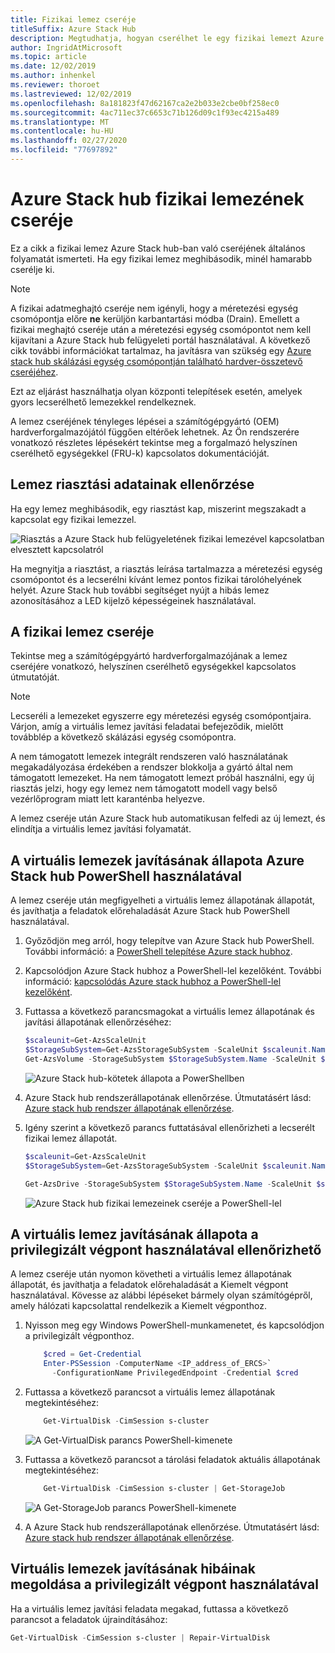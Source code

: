 ```yaml
---
title: Fizikai lemez cseréje
titleSuffix: Azure Stack Hub
description: Megtudhatja, hogyan cserélhet le egy fizikai lemezt Azure Stack hub-ban.
author: IngridAtMicrosoft
ms.topic: article
ms.date: 12/02/2019
ms.author: inhenkel
ms.reviewer: thoroet
ms.lastreviewed: 12/02/2019
ms.openlocfilehash: 8a181823f47d62167ca2e2b033e2cbe0bf258ec0
ms.sourcegitcommit: 4ac711ec37c6653c71b126d09c1f93ec4215a489
ms.translationtype: MT
ms.contentlocale: hu-HU
ms.lasthandoff: 02/27/2020
ms.locfileid: "77697892"
---
```

# <a name="replace-a-physical-disk-in-azure-stack-hub"></a>Azure Stack hub fizikai lemezének cseréje

Ez a cikk a fizikai lemez Azure Stack hub-ban való cseréjének általános folyamatát ismerteti. Ha egy fizikai lemez meghibásodik, minél hamarabb cserélje ki.

> [!Note]  
> A fizikai adatmeghajtó cseréje nem igényli, hogy a méretezési egység csomópontja előre **ne** kerüljön karbantartási módba (Drain). Emellett a fizikai meghajtó cseréje után a méretezési egység csomópontot nem kell kijavítani a Azure Stack hub felügyeleti portál használatával. A következő cikk további információkat tartalmaz, ha javításra van szükség egy [Azure stack hub skálázási egység csomópontján található hardver-összetevő cseréjéhez](azure-stack-replace-component.md).

Ezt az eljárást használhatja olyan központi telepítések esetén, amelyek gyors lecserélhető lemezekkel rendelkeznek.

A lemez cseréjének tényleges lépései a számítógépgyártó (OEM) hardverforgalmazójától függően eltérőek lehetnek. Az Ön rendszerére vonatkozó részletes lépésekért tekintse meg a forgalmazó helyszínen cserélhető egységekkel (FRU-k) kapcsolatos dokumentációját.

## <a name="review-disk-alert-information"></a>Lemez riasztási adatainak ellenőrzése
Ha egy lemez meghibásodik, egy riasztást kap, miszerint megszakadt a kapcsolat egy fizikai lemezzel.

![Riasztás a Azure Stack hub felügyeletének fizikai lemezével kapcsolatban elvesztett kapcsolatról](media/azure-stack-replace-disk/DiskAlert.png)

Ha megnyitja a riasztást, a riasztás leírása tartalmazza a méretezési egység csomópontot és a lecserélni kívánt lemez pontos fizikai tárolóhelyének helyét. Azure Stack hub további segítséget nyújt a hibás lemez azonosításához a LED kijelző képességeinek használatával.

## <a name="replace-the-physical-disk"></a>A fizikai lemez cseréje

Tekintse meg a számítógépgyártó hardverforgalmazójának a lemez cseréjére vonatkozó, helyszínen cserélhető egységekkel kapcsolatos útmutatóját.

> [!note]
> Lecseréli a lemezeket egyszerre egy méretezési egység csomópontjaira. Várjon, amíg a virtuális lemez javítási feladatai befejeződik, mielőtt továbblép a következő skálázási egység csomópontra.

A nem támogatott lemezek integrált rendszeren való használatának megakadályozása érdekében a rendszer blokkolja a gyártó által nem támogatott lemezeket. Ha nem támogatott lemezt próbál használni, egy új riasztás jelzi, hogy egy lemez nem támogatott modell vagy belső vezérlőprogram miatt lett karanténba helyezve.

A lemez cseréje után Azure Stack hub automatikusan felfedi az új lemezt, és elindítja a virtuális lemez javítási folyamatát.

## <a name="check-the-status-of-virtual-disk-repair-using-azure-stack-hub-powershell"></a>A virtuális lemezek javításának állapota Azure Stack hub PowerShell használatával

A lemez cseréje után megfigyelheti a virtuális lemez állapotának állapotát, és javíthatja a feladatok előrehaladását Azure Stack hub PowerShell használatával.

1. Győződjön meg arról, hogy telepítve van Azure Stack hub PowerShell. További információ: a [PowerShell telepítése Azure stack hubhoz](azure-stack-powershell-install.md).
2. Kapcsolódjon Azure Stack hubhoz a PowerShell-lel kezelőként. További információ: [kapcsolódás Azure stack hubhoz a PowerShell-lel kezelőként](azure-stack-powershell-configure-admin.md).
3. Futtassa a következő parancsmagokat a virtuális lemez állapotának és javítási állapotának ellenőrzéséhez:

    ```powershell  
    $scaleunit=Get-AzsScaleUnit
    $StorageSubSystem=Get-AzsStorageSubSystem -ScaleUnit $scaleunit.Name
    Get-AzsVolume -StorageSubSystem $StorageSubSystem.Name -ScaleUnit $scaleunit.name | Select-Object VolumeLabel, OperationalStatus, RepairStatus
    ```

    ![Azure Stack hub-kötetek állapota a PowerShellben](media/azure-stack-replace-disk/get-azure-stack-volumes-health.png)

4. Azure Stack hub rendszerállapotának ellenőrzése. Útmutatásért lásd: [Azure stack hub rendszer állapotának ellenőrzése](azure-stack-diagnostic-test.md).
5. Igény szerint a következő parancs futtatásával ellenőrizheti a lecserélt fizikai lemez állapotát.

    ```powershell  
    $scaleunit=Get-AzsScaleUnit
    $StorageSubSystem=Get-AzsStorageSubSystem -ScaleUnit $scaleunit.Name

    Get-AzsDrive -StorageSubSystem $StorageSubSystem.Name -ScaleUnit $scaleunit.name | Sort-Object StorageNode,MediaType,PhysicalLocation | Format-Table Storagenode, Healthstatus, PhysicalLocation, Model, MediaType,  CapacityGB, CanPool, CannotPoolReason
    ```

    ![Azure Stack hub fizikai lemezeinek cseréje a PowerShell-lel](media/azure-stack-replace-disk/check-replaced-physical-disks-azure-stack.png)

## <a name="check-the-status-of-virtual-disk-repair-using-the-privileged-endpoint"></a>A virtuális lemez javításának állapota a privilegizált végpont használatával ellenőrizhető

A lemez cseréje után nyomon követheti a virtuális lemez állapotának állapotát, és javíthatja a feladatok előrehaladását a Kiemelt végpont használatával. Kövesse az alábbi lépéseket bármely olyan számítógépről, amely hálózati kapcsolattal rendelkezik a Kiemelt végponthoz.

1. Nyisson meg egy Windows PowerShell-munkamenetet, és kapcsolódjon a privilegizált végponthoz.

    ```powershell
        $cred = Get-Credential
        Enter-PSSession -ComputerName <IP_address_of_ERCS>`
          -ConfigurationName PrivilegedEndpoint -Credential $cred
    ```
  
2. Futtassa a következő parancsot a virtuális lemez állapotának megtekintéséhez:

    ```powershell
        Get-VirtualDisk -CimSession s-cluster
    ```

   ![A Get-VirtualDisk parancs PowerShell-kimenete](media/azure-stack-replace-disk/GetVirtualDiskOutput.png)

3. Futtassa a következő parancsot a tárolási feladatok aktuális állapotának megtekintéséhez:

    ```powershell
        Get-VirtualDisk -CimSession s-cluster | Get-StorageJob
    ```

    ![A Get-StorageJob parancs PowerShell-kimenete](media/azure-stack-replace-disk/GetStorageJobOutput.png)

4. A Azure Stack hub rendszerállapotának ellenőrzése. Útmutatásért lásd: [Azure stack hub rendszer állapotának ellenőrzése](azure-stack-diagnostic-test.md).

## <a name="troubleshoot-virtual-disk-repair-using-the-privileged-endpoint"></a>Virtuális lemezek javításának hibáinak megoldása a privilegizált végpont használatával

Ha a virtuális lemez javítási feladata megakad, futtassa a következő parancsot a feladatok újraindításához:

```powershell
Get-VirtualDisk -CimSession s-cluster | Repair-VirtualDisk
```
